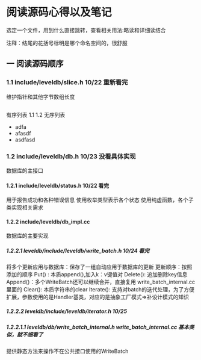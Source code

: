# 阅读源码心得以及笔记
选定一个文件，用到什么直接跳转，查看相关用法:略读和详细读结合

注释：结尾的花括号标明是哪个命名空间的，很舒服

## 一 阅读源码顺序
### 1.1 include/leveldb/slice.h  10/22 重新看完
维护指针和其他字节数组长度

```C++

```
有序列表
1.1
1.2 
无序列表
- adfa
- afasdf
- asdfasd
  






### 1.2 include/leveldb/db.h 10/23 没看具体实现
数据库的主接口

#### 1.2.1 include/leveldb/status.h 10/22 看完
用于报告成功和各种错误信息
使用枚举类型表示各个状态
使用纯虚函数，各个子类实现相关需求

#### 1.2.2 include/leveldb/db_impl.cc 
数据库的主要实现



##### 1.2.2.1 leveldb/include/leveldb/write_batch.h 10/24 看完
将多个更新应用与数据库：保存了一组自动应用于数据库的更新
更新顺序：按照添加的顺序
Put() : 本质append(),加入k：v键值对
Delete(): 追加删除key信息
Append()：多个WriteBatch还可以继续合并，直接复用 write_batch_internal.cc里面的
Clear(): 本质字符串的clear
Iterate(): 支持对batch的迭代处理，为了方便扩展，参数使用的是Handler基类，对应的是抽象工厂模式=>补设计模式的知识

##### 1.2.2.2 leveldb/include/leveldb/iterator.h 10/25 


##### 1.2.2.1.1 leveldb/db/write_batch_internal.h write_batch_internal.cc 基本类似，就不细看了
提供静态方法来操作不在公共接口使用的WriteBatch

